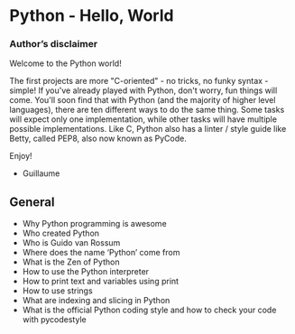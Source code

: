 # Python - Hello, World



### Author’s disclaimer

Welcome to the Python world!

The first projects are more "C-oriented" - no tricks, no funky syntax - simple!
If you've already played with Python, don't worry, fun things will come.
You'll soon find that with Python (and the majority of higher level languages), there are ten different ways to do the same thing. Some tasks will expect only one implementation, while other tasks will have multiple possible implementations.
Like C, Python also has a linter / style guide like Betty, called PEP8, also now known as PyCode.

Enjoy!

- Guillaume

## General

   * Why Python programming is awesome
   * Who created Python
   * Who is Guido van Rossum
   * Where does the name ‘Python’ come from
   * What is the Zen of Python
   * How to use the Python interpreter
   * How to print text and variables using print
   * How to use strings
   * What are indexing and slicing in Python
   * What is the official Python coding style and how to check your code with pycodestyle
